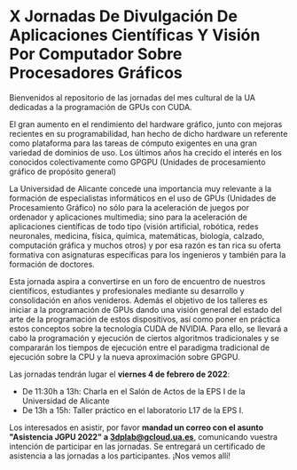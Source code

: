 # X Jornadas De Divulgación De Aplicaciones Científicas Y Visión Por Computador Sobre Procesadores Gráficos

Bienvenidos al repositorio de las jornadas del mes cultural de la UA dedicadas a la programación de GPUs con CUDA.

El gran aumento en el rendimiento del hardware gráfico, junto con mejoras recientes en su programabilidad, han hecho de dicho hardware un referente como plataforma para las tareas de cómputo exigentes en una gran variedad de dominios de uso. Los últimos años ha crecido el interés en los conocidos colectivamente como GPGPU (Unidades de procesamiento gráfico de propósito general)

La Universidad de Alicante concede una importancia muy relevante a la formación de especialistas informáticos en el uso de GPUs (Unidades de Procesamiento Gráfico) no sólo para la aceleración de juegos por ordenador y aplicaciones multimedia; sino para la aceleración de aplicaciones científicas de todo tipo (visión artificial, robótica, redes neuronales, medicina, física, química, matemáticas, biología, calzado, computación gráfica y muchos otros) y por esa razón es tan rica su oferta formativa con asignaturas específicas para los ingenieros y también para la formación de doctores.

Esta jornada aspira a convertirse en un foro de encuentro de nuestros científicos, estudiantes y profesionales mediante su desarrollo y consolidación en años venideros. Además el objetivo de los talleres es iniciar a la programación de GPUs dando una visión general del estado del arte de la programación de estos dispositivos, así como poner en práctica estos conceptos sobre la tecnología CUDA de NVIDIA. Para ello, se llevará a cabo la programación y ejecución de ciertos algoritmos tradicionales y se compararán los tiempos de ejecución entre el paradigma tradicional de ejecución sobre la CPU y la nueva aproximación sobre GPGPU.

Las jornadas tendrán lugar el **viernes 4 de febrero de 2022**:
* De 11:30h a 13h: Charla en el Salón de Actos de la EPS I de la Universidad de Alicante
* De 13h a 15h: Taller práctico en el laboratorio L17 de la EPS I.

Los interesados en asistir, por favor **mandad un correo con el asunto "Asistencia JGPU 2022" a 3dplab@gcloud.ua.es**, comunicando vuestra intención de participar en las jornadas. Se entregará un certificado de asistencia a las jornadas a los participantes.
¡Nos vemos allí!
